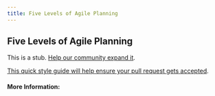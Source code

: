 ```yaml
---
title: Five Levels of Agile Planning
---
```


## Five Levels of Agile Planning

This is a stub. [Help our community expand it](https://github.com/freeCodeCamp/guide-articles/tree/master/articles/Agile/Five-Levels-Of-Agile-Planning/index.md).

[This quick style guide will help ensure your pull request gets accepted](https://github.com/freeCodeCamp/guide-articles/blob/master/README.md).

<!-- The article goes here, in GitHub-flavored Markdown. Feel free to add YouTube videos, images, and CodePen/JSBin embeds  -->

#### More Information:
<!-- Please add any articles you think might be helpful to read before writing the article -->


